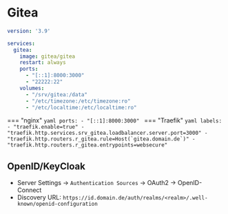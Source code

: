 # Gitea

```yaml
version: '3.9'

services:
  gitea:
    image: gitea/gitea         
    restart: always
    ports:
      - "[::1]:8000:3000"
      - "22222:22"
    volumes:
      - "/srv/gitea:/data"
      - "/etc/timezone:/etc/timezone:ro"
      - "/etc/localtime:/etc/localtime:ro"
```

=== "nginx"
    ```yaml
        ports:
          - "[::1]:8000:3000"
    ```
=== "Traefik"
    ```yaml
        labels:
          - "traefik.enable=true"
          - "traefik.http.services.srv_gitea.loadbalancer.server.port=3000"
          - "traefik.http.routers.r_gitea.rule=Host(`gitea.domain.de`)"
          - "traefik.http.routers.r_gitea.entrypoints=websecure"
    ```

## OpenID/KeyCloak
* Server Settings -> `Authentication Sources` -> OAuth2 -> OpenID-Connect
* Discovery URL: `https://id.domain.de/auth/realms/<realm>/.well-known/openid-configuration`
